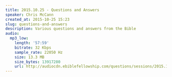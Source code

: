 ```yaml
---
title: 2015.10.25 - Questions and Answers
speaker: Chris McCann
created_at: 2015-10-25 15:23
slug: questions-and-answers
description: Various questions and answers from the Bible
audio:
  mp3_low:
    length: '57:59'
    bitrate: 32 Kbps
    sample_rate: 22050 Hz
    size: 13.3 MB
    size_bytes: 13917280
    url: http://audiocdn.ebiblefellowship.com/questions/sessions/2015.10.25_McCann_-_Questions_and_Answers.mp3
---
```

